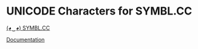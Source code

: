 # UNICODE Characters for SYMBL.CC

[(◕‿◕) SYMBL.CC](https://symbl.cc/)

[Documentation](https://github.com/symbl-cc/symbl-data/wiki/Index)
